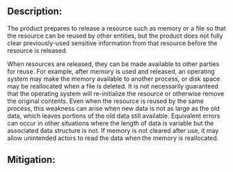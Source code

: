 ## Description:

The product prepares to release a resource such as memory or a file so that the resource can be reused by other entities, but the product does not fully clear previously-used sensitive information from that resource before the resource is released.

When resources are released, they can be made available to other parties for reuse. For example, after memory is used and released, an operating system may make the memory available to another process, or disk space may be reallocated when a file is deleted. It is not necessarily guaranteed that the operating system will re-initialize the resource or otherwise remove the original contents. Even when the resource is reused by the same process, this weakness can arise when new data is not as large as the old data, which leaves portions of the old data still available. Equivalent errors can occur in other situations where the length of data is variable but the associated data structure is not. If memory is not cleared after use, it may allow unintended actors to read the data when the memory is reallocated.

## Mitigation:
